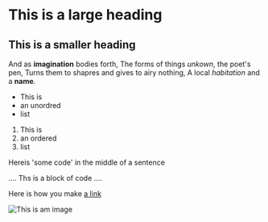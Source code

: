 # This is a large heading

## This is a smaller heading

And as **imagination** bodies forth,
The forms of things *unkown*, the poet's pen,
Turns them to shapres and gives to airy nothing,
A local *habitation* and a **name**.

- This is
- an unordred
- list

1. This is
2. an ordered
3. list

Hereis 'some code' in the middle of a sentence

....
Ths is 
a block 
of code
....

Here is how you make [a link](https://www.wikipedia.org/.)

![This is am image](https://github.com/mm.jpg)

